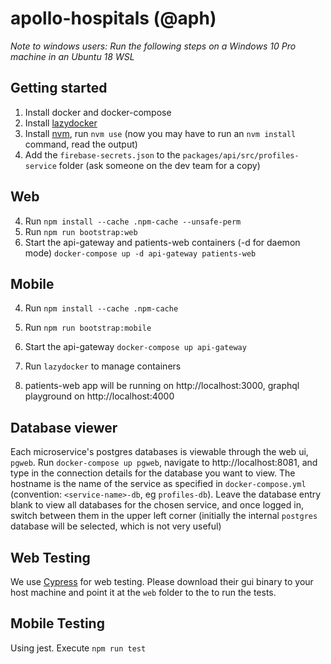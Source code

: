 # apollo-hospitals (@aph)

*Note to windows users: Run the following steps on a Windows 10 Pro machine in an Ubuntu 18 WSL*

## Getting started
1. Install docker and docker-compose
2. Install [lazydocker](https://github.com/jesseduffield/lazydocker)
3. Install [nvm](https://nvm.sh), run `nvm use` (now you may have to run an `nvm install` command, read the output)
4. Add the `firebase-secrets.json` to the `packages/api/src/profiles-service` folder (ask someone on the dev team for a copy)

## Web
4. Run `npm install --cache .npm-cache --unsafe-perm` 
5. Run `npm run bootstrap:web`
6. Start the api-gateway and patients-web containers (-d for daemon mode) `docker-compose up -d api-gateway patients-web`

## Mobile
4. Run `npm install --cache .npm-cache` 
5. Run `npm run bootstrap:mobile`
6. Start the api-gateway `docker-compose up api-gateway`

7. Run `lazydocker` to manage containers
8. patients-web app will be running on http://localhost:3000, graphql playground on http://localhost:4000


## Database viewer
Each microservice's postgres databases is viewable through the web ui, `pgweb`. Run `docker-compose up pgweb`, navigate to http://localhost:8081, and type in the connection details for the database you want to view. The hostname is the name of the service as specified in `docker-compose.yml` (convention: `<service-name>-db`, eg `profiles-db`). Leave the database entry blank to view all databases for the chosen service, and once logged in, switch between them in the upper left corner (initially the internal `postgres` database will be selected, which is not very useful)

## Web Testing
We use [Cypress](cypress.io) for web testing. Please download their gui binary to your host machine and point it at the `web` folder to the to run the tests.

## Mobile Testing
Using jest. Execute `npm run test`
